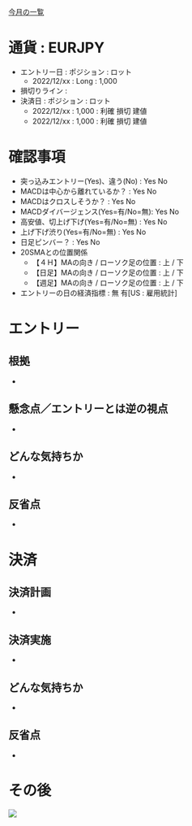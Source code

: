 [今月の一覧](../main.md)

# 通貨 : EURJPY
- エントリー日 : ポジション : ロット
  - 2022/12/xx : Long : 1,000
- 損切りライン : 
- 決済日 : ポジション : ロット
  - 2022/12/xx : 1,000 : 利確 損切 建値
  - 2022/12/xx : 1,000 : 利確 損切 建値

# 確認事項
- 突っ込みエントリー(Yes)、違う(No) : Yes No
- MACDは中心から離れているか？      : Yes No
- MACDはクロスしそうか？            : Yes No
- MACDダイバージェンス(Yes=有/No=無): Yes No
- 高安値、切上げ下げ(Yes=有/No=無)  : Yes No
- 上げ下げ渋り(Yes=有/No=無)        : Yes No
- 日足ピンバー？                    : Yes No
- 20SMAとの位置関係
  - 【４Ｈ】MAの向き / ローソク足の位置 : 上 / 下
  - 【日足】MAの向き / ローソク足の位置 : 上 / 下
  - 【週足】MAの向き / ローソク足の位置 : 上 / 下
- エントリーの日の経済指標 : 無 有[US : 雇用統計]

# エントリー
## 根拠
- 

## 懸念点／エントリーとは逆の視点
- 

## どんな気持ちか
- 

## 反省点
- 


# 決済
## 決済計画
- 

## 決済実施
- 

## どんな気持ちか
- 

## 反省点
- 


# その後
![](./af01.png)

